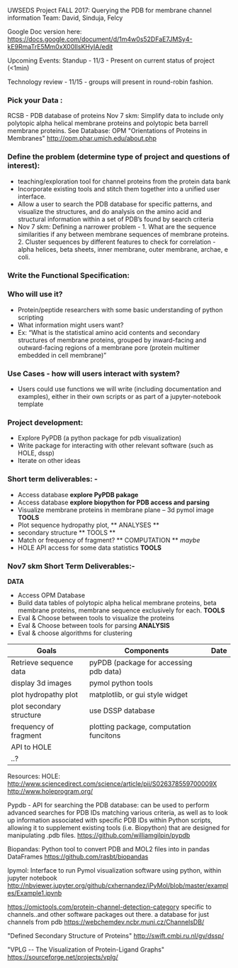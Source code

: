 UWSEDS Project FALL 2017: Querying the PDB for membrane channel information
Team: David, Sinduja, Felcy


Google Doc version here:
https://docs.google.com/document/d/1m4w0s52DFaE7JMSy4-kE9RmaTrE5Mm0xX00IIsKHyIA/edit

Upcoming Events:
Standup - 11/3 - Present on current status of project (<1min)

Technology review - 11/15 - groups will present in round-robin fashion.


### Pick your Data :
RCSB - PDB database of proteins
Nov 7 skm: Simplify data to include only polytopic alpha helical membrane proteins and polytopic beta barrell membrane proteins. See Database: OPM "Orientations of Proteins in Membranes"
http://opm.phar.umich.edu/about.php

### Define the problem (determine type of project and questions of interest):  
 - teaching/exploration tool for channel proteins from the protein data bank
 - Incorporate existing tools and stitch them together into a unified user interface.
 - Allow a user to search the PDB database for specific patterns,
    and visualize the structures, and do analysis on the amino acid
    and structural information within a set of PDB’s found by search criteria
 - Nov 7 skm: Defining a narrower problem - 1. What are the sequence similarities if any between membrane sequences of membrane proteins. 2. Cluster sequences by different features to check for correlation - alpha helices, beta sheets, inner membrane, outer membrane, archae, e coli.

### Write the Functional Specification:

### Who will use it?
 - Protein/peptide researchers with some basic understanding of python scripting
 - What information might users want?
 - Ex: “What is the statistical amino acid contents and secondary structures of membrane proteins,
   grouped by inward-facing and outward-facing regions of a membrane pore
   (protein multimer embedded in cell membrane)”

### Use Cases - how will users interact with system?
 - Users could use functions we will write (including documentation and examples),
   either in their own scripts or as part of a jupyter-notebook template

### Project development:
 - Explore PyPDB (a python package for pdb visualization)
 - Write package for interacting with other relevant software (such as HOLE, dssp)
 - Iterate on other ideas

### Short term deliverables: -
 - Access database **explore PyPDB pakage**
 - Access database **explore biopython for PDB access and parsing**
 - Visualize membrane proteins in membrane plane – 3d pymol image **TOOLS**
 - Plot sequence hydropathy plot, ** ANALYSES **
 - secondary structure ** TOOLS **
 - Match or frequency of fragment? ** COMPUTATION ** *maybe*
 - HOLE API access for some data statistics **TOOLS**

### Nov7 skm Short Term Deliverables:-
**DATA**
- Access OPM Database
- Build data tables of polytopic alpha helical membrane proteins, beta membrane proteins, membrane sequence exclusively for each.
**TOOLS**
- Eval & Choose between tools to visualize the proteins
- Eval & Choose between tools for parsing
**ANALYSIS**
- Eval & choose algorithms for clustering


| Goals | Components | Date
| --- | --- | --- |
| Retrieve sequence data | pyPDB (package for accessing pdb data)| |
| display 3d images | pymol python tools | |
| plot hydropathy plot | matplotlib, or gui style widget | |
| plot secondary structure | use DSSP database |
| frequency of fragment | plotting package, computation funcitons
| API to HOLE | | |
| ..?| | |

Resources:
HOLE: http://www.sciencedirect.com/science/article/pii/S026378559700009X
http://www.holeprogram.org/


Pypdb - API for searching the PDB database: can be used to perform advanced searches for PDB IDs matching various criteria, as well as to look up information associated with specific PDB IDs within Python scripts, allowing it to supplement existing tools (i.e. Biopython) that are designed for manipulating .pdb files.
https://github.com/williamgilpin/pypdb

Biopandas: Python tool to convert PDB and MOL2 files into in pandas DataFrames
https://github.com/rasbt/biopandas

Ipymol: Interface to run Pymol visualization software using python, within jupyter notebook
http://nbviewer.jupyter.org/github/cxhernandez/iPyMol/blob/master/examples/Example1.ipynb

https://omictools.com/protein-channel-detection-category
specific to channels..and other software packages out there.
a database for just channels from pdb
https://webchemdev.ncbr.muni.cz/ChannelsDB/

"Defined Secondary Structure of Proteins"
http://swift.cmbi.ru.nl/gv/dssp/

"VPLG -- The Visualization of Protein-Ligand Graphs"
https://sourceforge.net/projects/vplg/
